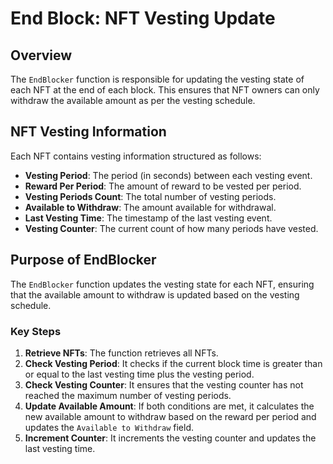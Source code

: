 <!--
order: 3
-->
# End Block: NFT Vesting Update

## Overview

The `EndBlocker` function is responsible for updating the vesting state of each NFT at the end of each block. This ensures that NFT owners can only withdraw the available amount as per the vesting schedule.

## NFT Vesting Information

Each NFT contains vesting information structured as follows:

- **Vesting Period**: The period (in seconds) between each vesting event.
- **Reward Per Period**: The amount of reward to be vested per period.
- **Vesting Periods Count**: The total number of vesting periods.
- **Available to Withdraw**: The amount available for withdrawal.
- **Last Vesting Time**: The timestamp of the last vesting event.
- **Vesting Counter**: The current count of how many periods have vested.

## Purpose of EndBlocker

The `EndBlocker` function updates the vesting state for each NFT, ensuring that the available amount to withdraw is updated based on the vesting schedule.

### Key Steps

1. **Retrieve NFTs**: The function retrieves all NFTs.
2. **Check Vesting Period**: It checks if the current block time is greater than or equal to the last vesting time plus the vesting period.
3. **Check Vesting Counter**: It ensures that the vesting counter has not reached the maximum number of vesting periods.
4. **Update Available Amount**: If both conditions are met, it calculates the new available amount to withdraw based on the reward per period and updates the `Available to Withdraw` field.
5. **Increment Counter**: It increments the vesting counter and updates the last vesting time.

